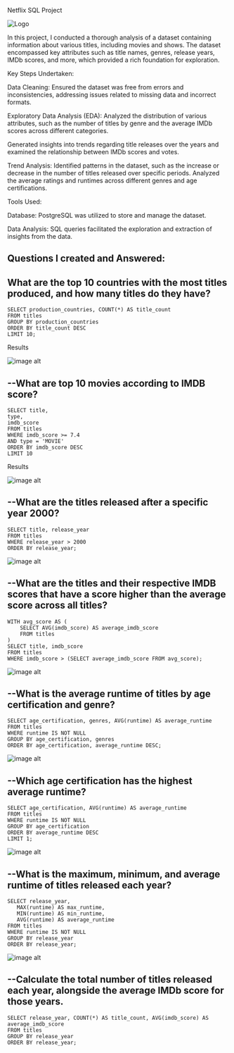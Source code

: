 Netflix SQL Project


![Logo](https://akm-img-a-in.tosshub.com/indiatoday/images/story/202012/Netflix-New-Feature-Audio-Only_1200x768.jpeg?size=690:388)


In this project, I conducted a thorough analysis of a dataset containing information about various titles, including movies and shows. The dataset encompassed key attributes such as title names, genres, release years, IMDb scores, and more, which provided a rich foundation for exploration.

Key Steps Undertaken:

Data Cleaning:
Ensured the dataset was free from errors and inconsistencies, addressing issues related to missing data and incorrect formats.

Exploratory Data Analysis (EDA):
Analyzed the distribution of various attributes, such as the number of titles by genre and the average IMDb scores across different categories.

Generated insights into trends regarding title releases over the years and examined the relationship between IMDb scores and votes.

Trend Analysis:
Identified patterns in the dataset, such as the increase or decrease in the number of titles released over specific periods.
Analyzed the average ratings and runtimes across different genres and age certifications.

Tools Used:

Database: PostgreSQL was utilized to store and manage the dataset.

Data Analysis: SQL queries facilitated the exploration and extraction of insights from the data.

## Questions I created and Answered:

## What are the top 10 countries with the most titles produced, and how many titles do they have?
```PostgreSQL
SELECT production_countries, COUNT(*) AS title_count
FROM titles
GROUP BY production_countries
ORDER BY title_count DESC
LIMIT 10;
```

Results

![image alt](https://github.com/Yugalchaudhary01/Screenshots/blob/main/Screenshot%202024-09-28%20at%204.54.52%20PM.png)



## --What are top 10 movies according to IMDB score?

```PostgreSQL
SELECT title, 
type, 
imdb_score
FROM titles
WHERE imdb_score >= 7.4
AND type = 'MOVIE'
ORDER BY imdb_score DESC
LIMIT 10
```

Results 

![image alt](https://github.com/Yugalchaudhary01/Screenshots/blob/main/Screenshot%202024-09-28%20at%205.37.39%20PM.png)


## --What are the titles released after a specific year 2000?

```PostgreSQL
SELECT title, release_year
FROM titles
WHERE release_year > 2000
ORDER BY release_year;
```
![image alt](https://github.com/Yugalchaudhary01/Screenshots/blob/main/Screenshot%202024-09-28%20at%205.57.39%20PM.png)

## --What are the titles and their respective IMDB scores that have a score higher than the average score across all titles?
 

```PostgreSQL
WITH avg_score AS (
    SELECT AVG(imdb_score) AS average_imdb_score
    FROM titles
)
SELECT title, imdb_score
FROM titles
WHERE imdb_score > (SELECT average_imdb_score FROM avg_score);
```
![image alt](https://github.com/Yugalchaudhary01/Screenshots/blob/main/Screenshot%202024-09-28%20at%206.46.21%20PM.png)

## --What is the average runtime of titles by age certification and genre?

```PostgreSQL
SELECT age_certification, genres, AVG(runtime) AS average_runtime
FROM titles
WHERE runtime IS NOT NULL
GROUP BY age_certification, genres
ORDER BY age_certification, average_runtime DESC;
```
![image alt](https://github.com/Yugalchaudhary01/Screenshots/blob/main/Screenshot%202024-09-28%20at%206.49.46%20PM.png)

## --Which age certification has the highest average runtime?

```PostgreSQL
SELECT age_certification, AVG(runtime) AS average_runtime
FROM titles
WHERE runtime IS NOT NULL
GROUP BY age_certification
ORDER BY average_runtime DESC
LIMIT 1;
```
![image alt](https://github.com/Yugalchaudhary01/Screenshots/blob/main/Screenshot%202024-09-28%20at%206.53.16%20PM.png)

## --What is the maximum, minimum, and average runtime of titles released each year?

```PostgreSQL
SELECT release_year, 
   MAX(runtime) AS max_runtime, 
   MIN(runtime) AS min_runtime, 
   AVG(runtime) AS average_runtime
FROM titles
WHERE runtime IS NOT NULL
GROUP BY release_year
ORDER BY release_year;
```
![image alt](https://github.com/Yugalchaudhary01/Screenshots/blob/main/Screenshot%202024-09-28%20at%206.59.53%20PM.png)

## --Calculate the total number of titles released each year, alongside the average IMDb score for those years.

```PostgreSQL
SELECT release_year, COUNT(*) AS title_count, AVG(imdb_score) AS average_imdb_score
FROM titles
GROUP BY release_year
ORDER BY release_year;
```



